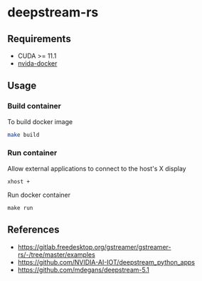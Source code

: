 # deepstream-rs

## Requirements
- CUDA >= 11.1
- [nvida-docker](https://github.com/NVIDIA/nvidia-docker)

## Usage

### Build container
To build docker image
```sh
make build
```
### Run container
Allow external applications to connect to the host's X display
```
xhost +
```
Run docker container
```
make run
```

## References
- https://gitlab.freedesktop.org/gstreamer/gstreamer-rs/-/tree/master/examples
- https://github.com/NVIDIA-AI-IOT/deepstream_python_apps
- https://github.com/mdegans/deepstream-5.1